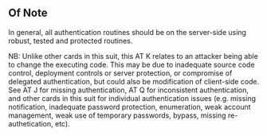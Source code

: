 ## Of Note

In general, all authentication routines should be on the server-side using robust, tested and protected routines.

NB: Unlike other cards in this suit, this AT K relates to an attacker being able to change the executing code. This may be due to inadequate source code control, deployment controls or server protection, or compromise of delegated authentication, but could also be modification of client-side code. See AT J for missing authentication, AT Q for inconsistent authentication, and other cards in this suit for individual authentication issues (e.g. missing notification, inadequate password protection, enumeration, weak account management, weak use of temporary passwords, bypass, missing re-authetication, etc).
